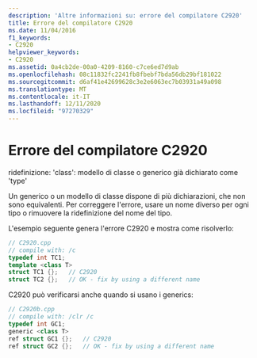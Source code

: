```yaml
---
description: 'Altre informazioni su: errore del compilatore C2920'
title: Errore del compilatore C2920
ms.date: 11/04/2016
f1_keywords:
- C2920
helpviewer_keywords:
- C2920
ms.assetid: 0a4cb2de-00a0-4209-8160-c7ce6ed7d9ab
ms.openlocfilehash: 08c11832fc2241fb8fbebf7bda56db29bf181022
ms.sourcegitcommit: d6af41e42699628c3e2e6063ec7b03931a49a098
ms.translationtype: MT
ms.contentlocale: it-IT
ms.lasthandoff: 12/11/2020
ms.locfileid: "97270329"
---
```

# <a name="compiler-error-c2920"></a>Errore del compilatore C2920

ridefinizione: 'class': modello di classe o generico già dichiarato come 'type'

Un generico o un modello di classe dispone di più dichiarazioni, che non sono equivalenti. Per correggere l'errore, usare un nome diverso per ogni tipo o rimuovere la ridefinizione del nome del tipo.

L'esempio seguente genera l'errore C2920 e mostra come risolverlo:

```cpp
// C2920.cpp
// compile with: /c
typedef int TC1;
template <class T>
struct TC1 {};   // C2920
struct TC2 {};   // OK - fix by using a different name
```

C2920 può verificarsi anche quando si usano i generics:

```cpp
// C2920b.cpp
// compile with: /clr /c
typedef int GC1;
generic <class T>
ref struct GC1 {};   // C2920
ref struct GC2 {};   // OK - fix by using a different name
```
